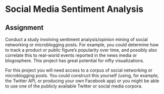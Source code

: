 # Social Media Sentiment Analysis


## Assignment

Conduct a study involving sentiment analysis/opinion mining of social networking or microblogging posts. For example, you could determine how to track a product or public figure’s popularity over time, and possibly also correlate this to real-world events reported in the news media or blogosphere. This project has great potential for nifty visualizations.

For this project you will need access to a corpus of social networking or microblogging posts. You could construct this yourself (using, for example, the Twitter API, or producing your own Facebook app) or you might be able to use one of the publicly available Twitter or social media corpora.